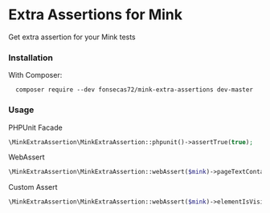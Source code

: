 # Extra Assertions for Mink

Get extra assertion for your Mink tests

### Installation

With Composer:
```
  composer require --dev fonsecas72/mink-extra-assertions dev-master
```

### Usage

PHPUnit Facade

```php
\MinkExtraAssertion\MinkExtraAssertion::phpunit()->assertTrue(true);
```

WebAssert

```php
\MinkExtraAssertion\MinkExtraAssertion::webAssert($mink)->pageTextContains('text')
```

Custom Assert

```php
\MinkExtraAssertion\MinkExtraAssertion::webAssert($mink)->elementIsVisible('xpath', 'xpath');

```